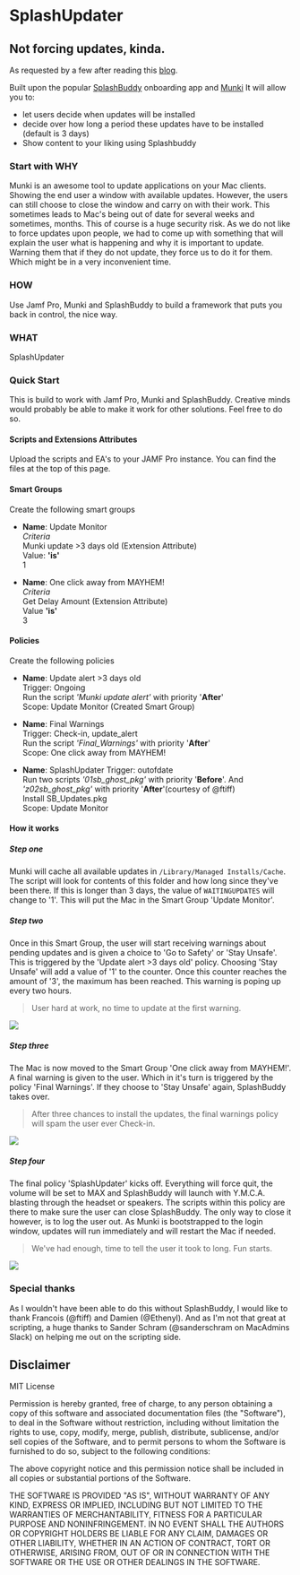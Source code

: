 # SplashUpdater
## Not forcing updates, kinda.
As requested by a few after reading this [blog](https://www.jamf.com/blog/not-forcing-updates-kinda/).

Built upon the popular [SplashBuddy](https://github.com/Shufflepuck/SplashBuddy) onboarding app and [Munki](https://github.com/munki/munki)
It will allow you to:

- let users decide when updates will be installed
- decide over how long a period these updates have to be installed (default is 3 days)
- Show content to your liking using Splashbuddy

### Start with WHY
Munki is an awesome tool to update applications on your Mac clients. Showing the end user a window with available updates.
However, the users can still choose to close the window and carry on with their work. This sometimes leads to Mac's being out of date for several weeks and sometimes, months.
This of course is a huge security risk.
As we do not like to force updates upon people, we had to come up with something that will explain the user what is happening and why it is important to update.
Warning them that if they do not update, they force us to do it for them. Which might be in a very inconvenient time.

### HOW
Use Jamf Pro, Munki and SplashBuddy to build a framework that puts you back in control, the nice way.

### WHAT
SplashUpdater

### Quick Start
This is build to work with Jamf Pro, Munki and SplashBuddy. Creative minds would probably be able to make it work for other solutions. Feel free to do so.

#### Scripts and Extensions Attributes
Upload the scripts and EA's to your JAMF Pro instance.
You can find the files at the top of this page.

#### Smart Groups
Create the following smart groups
+ **Name**: Update Monitor\
	*Criteria*\
	Munki update >3 days old (Extension Attribute) \
	Value: **'is'**\
	1

+ **Name**: One click away from MAYHEM!\
	*Criteria*\
	Get Delay Amount (Extension Attribute) \
	Value **'is'**\
	3

#### Policies
Create the following policies
+ **Name**: Update alert >3 days old\
	Trigger: Ongoing\
	Run the script *'Munki update alert'* with priority '**After**'\
	Scope: Update Monitor (Created Smart Group)

+ **Name**: Final Warnings\
  Trigger: Check-in, update_alert\
  Run the script *'Final_Warnings'* with priority '**After**'\
  Scope: One click away from MAYHEM!

+ **Name**: SplashUpdater
  Trigger: outofdate\
  Run two scripts *'01sb_ghost_pkg'* with priority '**Before**'. And *'z02sb_ghost_pkg'* with priority '**After**'(courtesy of @ftiff) \
  Install SB_Updates.pkg\
  Scope: Update Monitor

#### How it works

##### Step one
Munki will cache all available updates in `/Library/Managed Installs/Cache`.
The script will look for contents of this folder and how long since they've been there.
If this is longer than 3 days, the value of `WAITINGUPDATES` will change to '1'.
This will put the Mac in the Smart Group 'Update Monitor'.

##### Step two
Once in this Smart Group, the user will start receiving warnings about pending updates and is given a choice to 'Go to Safety' or 'Stay Unsafe'. This is triggered by the 'Update alert >3 days old' policy.
Choosing 'Stay Unsafe' will add a value of '1' to the counter. Once this counter reaches the amount of '3', the maximum has been reached.
This warning is poping up every two hours.
> User hard at work, no time to update at the first warning.

![](GIFs/update_message.gif)

##### Step three
The Mac is now moved to the Smart Group 'One click away from MAYHEM!'.
A final warning is given to the user. Which in it's turn is triggered by the policy 'Final Warnings'.
If they choose to 'Stay Unsafe' again, SplashBuddy takes over.
> After three chances to install the updates, the final warnings policy will spam the user ever Check-in.

![](https://www.dropbox.com/s/kbmpwoww3glnwyy/last_warning.png?raw=1)


##### Step four
The final policy 'SplashUpdater' kicks off.
Everything will force quit, the volume will be set to MAX and SplashBuddy will launch with Y.M.C.A. blasting through the headset or speakers.
The scripts within this policy are there to make sure the user can close SplashBuddy. The only way to close it however, is to log the user out.
As Munki is bootstrapped to the login window, updates will run immediately and will restart the Mac if needed.
> We've had enough, time to tell the user it took to long. Fun starts.

![](GIFs/ymca_in_yo_face.gif)

### Special thanks
As I wouldn't have been able to do this without SplashBuddy, I would like to thank Francois (@ftiff) and Damien (@Ethenyl).
And as I'm not that great at scripting, a huge thanks to Sander Schram (@sanderschram on MacAdmins Slack) on helping me out on the scripting side.

## Disclaimer
MIT License

Permission is hereby granted, free of charge, to any person obtaining a copy of this software and associated documentation files (the "Software"), to deal in the Software without restriction, including without limitation the rights to use, copy, modify, merge, publish, distribute, sublicense, and/or sell copies of the Software, and to permit persons to whom the Software is furnished to do so, subject to the following conditions:

The above copyright notice and this permission notice shall be included in all copies or substantial portions of the Software.

THE SOFTWARE IS PROVIDED "AS IS", WITHOUT WARRANTY OF ANY KIND, EXPRESS OR IMPLIED, INCLUDING BUT NOT LIMITED TO THE WARRANTIES OF MERCHANTABILITY, FITNESS FOR A PARTICULAR PURPOSE AND NONINFRINGEMENT. IN NO EVENT SHALL THE AUTHORS OR COPYRIGHT HOLDERS BE LIABLE FOR ANY CLAIM, DAMAGES OR OTHER LIABILITY, WHETHER IN AN ACTION OF CONTRACT, TORT OR OTHERWISE, ARISING FROM, OUT OF OR IN CONNECTION WITH THE SOFTWARE OR THE USE OR OTHER DEALINGS IN THE SOFTWARE.
